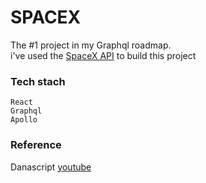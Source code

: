 # SPACEX
<div>
The #1 project in my Graphql roadmap.<br/>
i've used the <a href="https://api.spacex.land/graphql" >SpaceX API</a> to build this project
</div>

### Tech stach
```
React
Graphql
Apollo

```
### Reference
Danascript <a href="https://www.youtube.com/watch?v=6zjc7uvWTGk">youtube</a>
